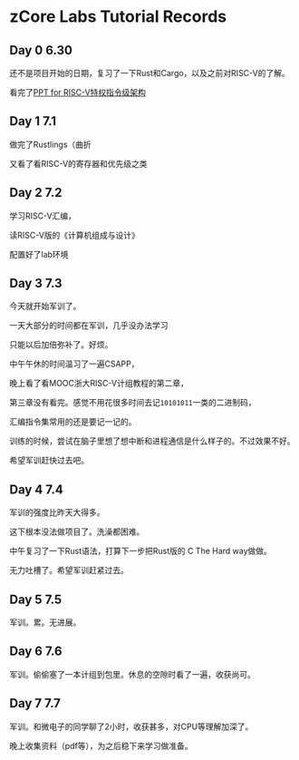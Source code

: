 # zCore Labs Tutorial Records

## Day 0        6.30

还不是项目开始的日期，复习了一下Rust和Cargo，以及之前对RISC-V的了解。

看完了[PPT for RISC-V特权指令级架构](https://content.riscv.org/wp-content/uploads/2018/05/riscv-privileged-BCN.v7-2.pdf)

## Day 1        7.1

做完了Rustlings（曲折

又看了看RISC-V的寄存器和优先级之类

## Day 2        7.2

学习RISC-V汇编，

读RISC-V版的《计算机组成与设计》

配置好了lab环境

## Day 3        7.3

今天就开始军训了。

一天大部分的时间都在军训，几乎没办法学习

只能以后加倍弥补了。好烦。

中午午休的时间温习了一遍CSAPP，

晚上看了看MOOC浙大RISC-V计组教程的第二章，

第三章没有看完。感觉不用花很多时间去记`10101011`一类的二进制码，

汇编指令集常用的还是要记一记的。

训练的时候，尝试在脑子里想了想中断和进程通信是什么样子的。不过效果不好。

希望军训赶快过去吧。

## Day 4        7.4

军训的强度比昨天大得多。

这下根本没法做项目了。洗澡都困难。

中午复习了一下Rust语法，打算下一步把Rust版的 C The Hard way做做。

无力吐槽了。希望军训赶紧过去。

## Day 5        7.5

军训。累。无进展。

## Day 6        7.6

军训。偷偷塞了一本计组到包里。休息的空隙时看了一遍，收获尚可。

## Day 7        7.7

军训。和微电子的同学聊了2小时，收获甚多，对CPU等理解加深了。

晚上收集资料（pdf等），为之后稳下来学习做准备。
